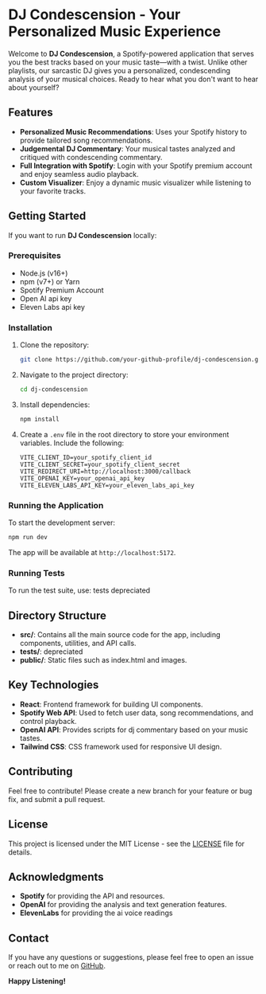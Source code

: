 # DJ Condescension - Your Personalized Music Experience

Welcome to **DJ Condescension**, a Spotify-powered application that serves you the best tracks based on your music taste—with a twist. Unlike other playlists, our sarcastic DJ gives you a personalized, condescending analysis of your musical choices. Ready to hear what you don't want to hear about yourself?

## Features
- **Personalized Music Recommendations**: Uses your Spotify history to provide tailored song recommendations.
- **Judgemental DJ Commentary**: Your musical tastes analyzed and critiqued with condescending commentary.
- **Full Integration with Spotify**: Login with your Spotify premium account and enjoy seamless audio playback.
- **Custom Visualizer**: Enjoy a dynamic music visualizer while listening to your favorite tracks.

## Getting Started

If you want to run **DJ Condescension** locally:

### Prerequisites
- Node.js (v16+)
- npm (v7+) or Yarn
- Spotify Premium Account
- Open AI api key
- Eleven Labs api key

### Installation
1. Clone the repository:
   ```bash
   git clone https://github.com/your-github-profile/dj-condescension.git
   ```

2. Navigate to the project directory:
   ```bash
   cd dj-condescension
   ```

3. Install dependencies:
   ```bash
   npm install
   ```

4. Create a `.env` file in the root directory to store your environment variables. Include the following:
   ```env
   VITE_CLIENT_ID=your_spotify_client_id
   VITE_CLIENT_SECRET=your_spotify_client_secret
   VITE_REDIRECT_URI=http://localhost:3000/callback
   VITE_OPENAI_KEY=your_openai_api_key
   VITE_ELEVEN_LABS_API_KEY=your_eleven_labs_api_key
   ```

### Running the Application
To start the development server:
```bash
npm run dev
```
The app will be available at `http://localhost:5172`.

### Running Tests
To run the test suite, use: tests depreciated

## Directory Structure
- **src/**: Contains all the main source code for the app, including components, utilities, and API calls.
- **tests/**: depreciated
- **public/**: Static files such as index.html and images.

## Key Technologies
- **React**: Frontend framework for building UI components.
- **Spotify Web API**: Used to fetch user data, song recommendations, and control playback.
- **OpenAI API**: Provides scripts for dj commentary based on your music tastes.
- **Tailwind CSS**: CSS framework used for responsive UI design.

## Contributing
Feel free to contribute! Please create a new branch for your feature or bug fix, and submit a pull request.

## License
This project is licensed under the MIT License - see the [LICENSE](LICENSE) file for details.

## Acknowledgments
- **Spotify** for providing the API and resources.
- **OpenAI** for providing the analysis and text generation features.
- **ElevenLabs** for providing the ai voice readings

## Contact
If you have any questions or suggestions, please feel free to open an issue or reach out to me on [GitHub](https://github.com/tjaung).

**Happy Listening!**
